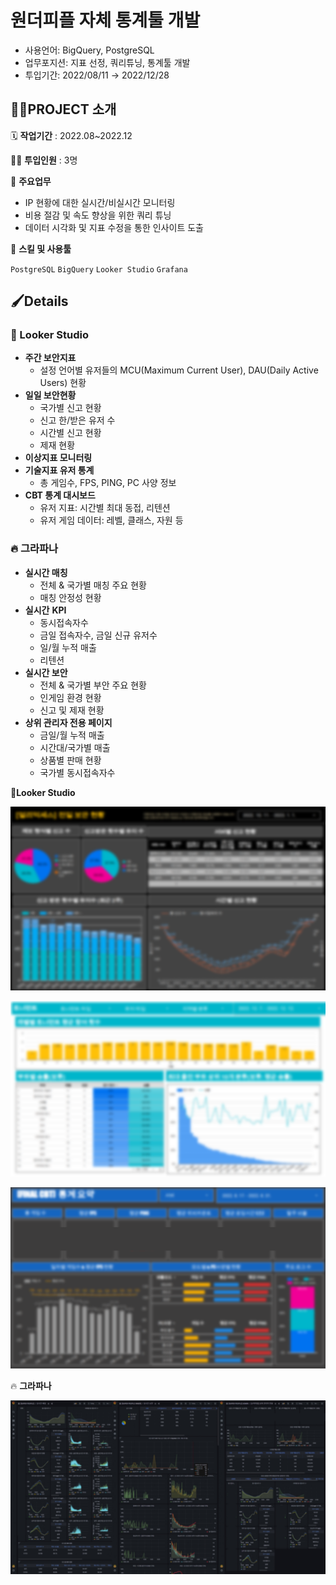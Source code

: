 # 원더피플 자체 통계툴 개발

- 사용언어: BigQuery, PostgreSQL
- 업무포지션: 지표 선정, 쿼리튜닝, 통계툴 개발
- 투입기간: 2022/08/11 → 2022/12/28

## 👩‍🏫PROJECT 소개

🗓️ **작업기간** : 2022.08~2022.12

👨‍💻 **투입인원** : 3명

📒 **주요업무** 

- IP 현황에 대한 실시간/비실시간 모니터링
- 비용 절감 및 속도 향상을 위한 쿼리 튜닝
- 데이터 시각화 및 지표 수정을 통한 인사이트 도출

🌱 **스킬 및 사용툴**

`PostgreSQL` `BigQuery` `Looker Studio` `Grafana`  

## 🖌️Details

### 🔎 Looker Studio

- **주간 보안지표**
    - 설정 언어별 유저들의 MCU(Maximum Current User), DAU(Daily Active Users) 현황
- **일일 보안현황**
    - 국가별 신고 현황
    - 신고 한/받은 유저 수
    - 시간별 신고 현황
    - 제재 현황
- **이상지표 모니터링**
- **기술지표 유저 통계**
    - 총 게임수, FPS, PING, PC 사양 정보
- **CBT 통계 대시보드**
    - 유저 지표: 시간별 최대 동접, 리텐션
    - 유저 게임 데이터: 레벨, 클래스, 자원 등

### 🔥 그라파나

- **실시간 매칭**
    - 전체 & 국가별 매칭 주요 현황
    - 매칭 안정성 현황
- **실시간** **KPI**
    - 동시접속자수
    - 금일 접속자수, 금일 신규 유저수
    - 일/월 누적 매출
    - 리텐션
- **실시간 보안**
    - 전체 & 국가별 부안 주요 현황
    - 인게임 환경 현황
    - 신고 및 제재 현황
- **상위 관리자 전용 페이지**
    - 금일/월 누적 매출
    - 시간대/국가별 매출
    - 상품별 판매 현황
    - 국가별 동시접속자수

🔎**Looker Studio**

![](Untitled.png)

![](Untitled%201.png)

![](Untitled%202.png)

🔥 **그라파나**

![](Untitled%203.png)
